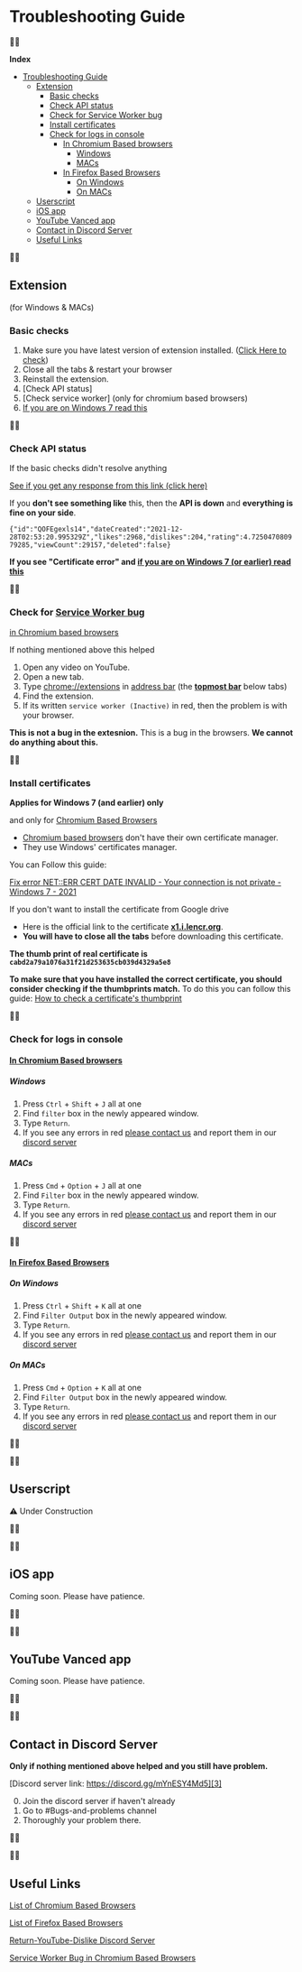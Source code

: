 # Troubleshooting Guide

᲼᲼

**Index**

- [Troubleshooting Guide](#troubleshooting-guide)
  - [Extension](#extension)
    - [Basic checks](#basic-checks)
    - [Check API status](#check-api-status)
    - [Check for Service Worker bug](#check-for-service-worker-bug)
    - [Install certificates](#install-certificates)
    - [Check for logs in console](#check-for-logs-in-console)
      - [In Chromium Based browsers](#in-chromium-based-browsers)
        - [Windows](#windows)
        - [MACs](#macs)
      - [In Firefox Based Browsers](#in-firefox-based-browsers)
        - [On Windows](#on-windows)
        - [On MACs](#on-macs)
  - [Userscript](#userscript)
  - [iOS app](#ios-app)
  - [YouTube Vanced  app](#youtube-vanced--app)
  - [Contact in Discord Server](#contact-in-discord-server)
  - [Useful Links](#useful-links)

᲼᲼

## Extension

(for Windows & MACs)

### Basic checks

1. Make sure you have latest version of extension installed. ([Click Here to check](https://chrome.google.com/webstore/detail/return-youtube-dislike/gebbhagfogifgggkldgodflihgfeippi#:~:text=Report%20abuse-,Version,-2.0.0.3))
2. Close all the tabs & restart your browser
3. Reinstall the extension.
4. [Check API status]
5. [Check service worker] (only for chromium based browsers)
6. [If you are on Windows 7 read this](#install-certificates)

<!-- metadata {
  "update_frequency": "every_release"
  "comment": "for now, if using bookdown.org, add a script to do it" 
} -->

<!-- TODO: automate the updating of version number -->

᲼᲼

### Check API status

If the basic checks didn't resolve anything

[See if you get any response from this link (click here)](https://returnyoutubedislikeapi.com/votes?videoId=QOFEgexls14)

If you **don't see something like** this, then the **API is down** and **everything is fine on your side**.

`{"id":"QOFEgexls14","dateCreated":"2021-12-28T02:53:20.995329Z","likes":2968,"dislikes":204,"rating":4.725047080979285,"viewCount":29157,"deleted":false}`

**If you see "Certificate error" and [if you are on Windows 7 (or earlier) read this](#install-certificates)**

᲼᲼

### Check for [Service Worker bug][5]

[in Chromium based browsers][1]

If nothing mentioned above this helped

1. Open any video on YouTube.
2. Open a new tab.
3. Type [chrome://extensions](chrome://extensions) in [address bar](https://en.wikipedia.org/wiki/Address_bar#Address_bar_implementations) (the [**topmost bar**](https://upload.wikimedia.org/wikipedia/commons/6/68/HTTPS_and_padlock_in_website_address_bar.jpg) below tabs)
4. Find the extension.
5. If its written `service worker (Inactive)` in red, then the problem is with your browser.

**This is not a bug in the extesnion.** This is a bug in the browsers. **We cannot do anything about this.**

᲼᲼

### Install certificates

**Applies for Windows 7 (and earlier) only**

and only for  [Chromium Based Browsers][1]

- [Chromium based browsers][1] don't have their own certificate manager.
- They use Windows' certificates manager.

You can Follow this guide:

[Fix error NET::ERR CERT DATE INVALID - Your connection is not private - Windows 7 - 2021](https://youtu.be/JYZLxP2Z8G4)

If you don't want to install the certificate from Google drive

- Here is the official link to the certificate [**x1.i.lencr.org**](http://x1.i.lencr.org/).
- **You will have to close all the tabs** before downloading this certificate.

**The thumb print of real certificate is `cabd2a79a1076a31f21d253635cb039d4329a5e8`**

**To make sure that you have installed the correct certificate, you should consider checking if the thumbprints match.** To do this you can follow this guide: [How to check a certificate's thumbprint](https://knowledge.digicert.com/solution/SO9840.html)

᲼᲼

### Check for logs in console

#### [In Chromium Based browsers][1]

##### Windows

1. Press `Ctrl` + `Shift` + `J` all at one
2. Find `filter` box in the newly appeared window.
3. Type `Return`.
4. If you see any errors in red [please contact us][4] and report them in our [discord server][3]

##### MACs

1. Press `Cmd` + `Option` + `J` all at one
2. Find `Filter` box in the newly appeared window.
3. Type `Return`.
4. If you see any errors in red [please contact us][4] and report them in our [discord server][3]

᲼᲼

#### [In Firefox Based Browsers][2]

##### On Windows

1. Press `Ctrl` + `Shift` + `K` all at one
2. Find `Filter Output` box in the newly appeared window.
3. Type `Return`.
4. If you see any errors in red [please contact us][4] and report them in our [discord server][3]

##### On MACs

1. Press `Cmd` + `Option` + `K` all at one
2. Find `Filter Output` box in the newly appeared window.
3. Type `Return`.
4. If you see any errors in red [please contact us][4] and report them in our [discord server][3]

᲼᲼

᲼᲼

## Userscript

⚠ Under Construction

᲼᲼

᲼᲼

## iOS app

Coming soon. Please have patience.

᲼᲼

᲼᲼

## YouTube Vanced  app

Coming soon. Please have patience.

᲼᲼

᲼᲼

## Contact in Discord Server

**Only if nothing mentioned above helped and you still have problem.**

[Discord server link: https://discord.gg/mYnESY4Md5][3]

0. Join the discord server if haven't already
1. Go to #Bugs-and-problems channel
2. Thoroughly your problem there.

<!-- {
  "update_frequency" : "low"
} -->

᲼᲼

᲼᲼

## Useful Links

[List of Chromium Based Browsers][1]

[List of Firefox Based Browsers][2]

[Return-YouTube-Dislike Discord Server][3]

[Service Worker Bug in Chromium Based Browsers][5]

<!-- links -->

[1]: https://en.wikipedia.org/wiki/Chromium_(web_browser)#Browsers_based_on_Chromium

[2]: https://en.wikipedia.org/wiki/Category:Web_browsers_based_on_Firefox

[3]: https://discord.gg/mYnESY4Md5

[4]: #contact-in-discord-server

[5]: https://bugs.chromium.org/p/chromium/issues/detail?id=1271154
